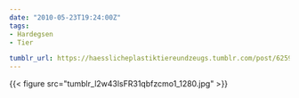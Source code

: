 ```yaml
---
date: "2010-05-23T19:24:00Z"
tags:
- Hardegsen
- Tier

tumblr_url: https://haesslicheplastiktiereundzeugs.tumblr.com/post/625944215
---
```

{{< figure src="tumblr_l2w43lsFR31qbfzcmo1_1280.jpg" >}}
